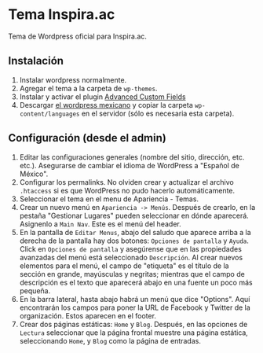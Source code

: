 # Tema Inspira.ac
Tema de Wordpress oficial para Inspira.ac.

## Instalación
1. Instalar wordpress normalmente.
2. Agregar el tema a la carpeta de `wp-themes`.
3. Instalar y activar el plugin [Advanced Custom Fields](https://wordpress.org/plugins/advanced-custom-fields/)
4. Descargar [el wordpress mexicano](https://es-mx.wordpress.org) y copiar la carpeta `wp-content/languages` en el servidor (sólo es necesaria esta carpeta).

## Configuración (desde el admin)
1. Editar las configuraciones generales (nombre del sitio, dirección, etc. etc.). Asegurarse de cambiar el idioma de WordPress a "Español de México".
2. Configurar los permalinks. No olviden crear y actualizar el archivo `.htaccess` si es que WordPress no pudo hacerlo automáticamente.
3. Seleccionar el tema en el menu de Apariencia - Temas.
4. Crear un nuevo menú en `Apariencia -> Menús`. Después de crearlo, en la pestaña "Gestionar Lugares" pueden seleccionar en dónde aparecerá. Asignenlo a `Main Nav`. Este es el menú del header.
5. En la pantalla de `Editar Menus`, abajo del saludo que aparece arriba a la derecha de la pantalla hay dos botones: `Opciones de pantalla` y `Ayuda`. Click en `Opciones de pantalla` y asegúrense que en las propiedades avanzadas del menú está seleccionado `Descripción`. Al crear nuevos elementos para el menú, el campo de "etiqueta" es el título de la sección en grande, mayúsculas y negritas; mientras que el campo de descripción es el texto que aparecerá abajo en una fuente un poco más pequeña.
6. En la barra lateral, hasta abajo habrá un menú que dice "Options". Aquí encontrarán los campos para poner la URL de Facebook y Twitter de la organización. Estos aparecen en el footer.
7. Crear dos páginas estáticas: `Home` y `Blog`. Después, en las opciones de `Lectura` seleccionar que la página frontal muestre una página estática, seleccionando `Home`, y `Blog` como la página de entradas.

